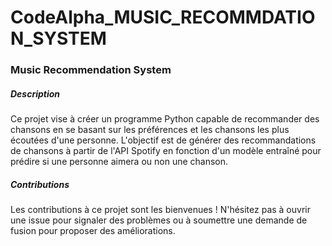 # CodeAlpha_MUSIC_RECOMMDATION_SYSTEM
### Music Recommendation System
##### Description
Ce projet vise à créer un programme Python capable de recommander des chansons en se basant sur les préférences et les chansons les plus écoutées d'une personne. L'objectif est de générer des recommandations de chansons à partir de l'API Spotify en fonction d'un modèle entraîné pour prédire si une personne aimera ou non une chanson.

##### Contributions
Les contributions à ce projet sont les bienvenues ! N'hésitez pas à ouvrir une issue pour signaler des problèmes ou à soumettre une demande de fusion pour proposer des améliorations.

